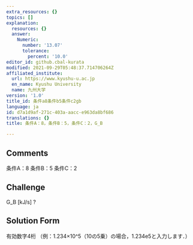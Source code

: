```yaml
---
extra_resources: {}
topics: []
explanation:
  resources: {}
  answer:
    Numeric:
      number: '13.07'
      tolerance:
        percent: '10.0'
editor_id: github.cbal-kurata
modified: 2021-09-29T05:48:37.714706264Z
affiliated_institute:
  url: https://www.kyushu-u.ac.jp
  en_name: Kyushu University
  name: 九州大学
version: '1.0'
title_id: 条件a8条件b5条件c2gb
language: ja
id: d7a1d9af-271c-403a-aacc-e963da8bf686
translations: {}
title: 条件A：8，条件B：5，条件C：2，G_B

---
```


## Comments
条件A：8
条件B：5
条件C：2

## Challenge
G_B [kJ/s] ?

## Solution Form
有効数字4桁
（例：1.234×10^5（10の5乗）の場合，1.234e5と入力します．）




